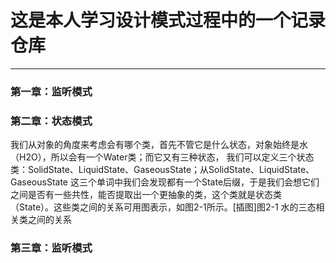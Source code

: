 # 这是本人学习设计模式过程中的一个记录仓库
----

### 第一章：监听模式
### 第二章：状态模式
我们从对象的角度来考虑会有哪个类，首先不管它是什么状态，对象始终是水（H2O），所以会有一个Water类；而它又有三种状态，
我们可以定义三个状态类：SolidState、LiquidState、GaseousState；从SolidState、LiquidState、GaseousState
这三个单词中我们会发现都有一个State后缀，于是我们会想它们之间是否有一些共性，能否提取出一个更抽象的类，这个类就是状态类
（State）。这些类之间的关系可用图表示，如图2-1所示。[插图]图2-1 水的三态相关类之间的关系
### 第三章：监听模式
